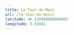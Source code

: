 ```yaml
---
title: La Tour-du-Meix
url: /la-tour-du-meix/
latitude: 46.526900000000005
longitude: 5.65841
---
```

